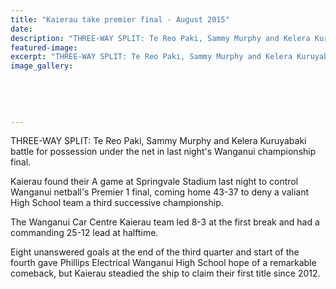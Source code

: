 ```yaml
---
title: "Kaierau take premier final - August 2015"
date: 
description: "THREE-WAY SPLIT: Te Reo Paki, Sammy Murphy and Kelera Kuruyabaki battle for possession under the net in last night's Wanganui championship final, Wanganui Chronicle article 11/8/15..."
featured-image: 
excerpt: "THREE-WAY SPLIT: Te Reo Paki, Sammy Murphy and Kelera Kuruyabaki battle for possession under the net in last night's Wanganui championship final."
image_gallery:
    
    
    
    
    
---
```


<p>THREE-WAY SPLIT: Te Reo Paki, Sammy Murphy and Kelera Kuruyabaki battle for possession under the net in last night's Wanganui championship final.</p>
<p>Kaierau found their A game at Springvale Stadium last night to control Wanganui netball's Premier 1 final, coming home 43-37 to deny a valiant High School team a third successive championship.</p>
<p>The Wanganui Car Centre Kaierau team led 8-3 at the first break and had a commanding 25-12 lead at halftime.</p>
<p>Eight unanswered goals at the end of the third quarter and start of the fourth gave Phillips Electrical Wanganui High School hope of a remarkable comeback, but Kaierau steadied the ship to claim their first title since 2012.</p>

